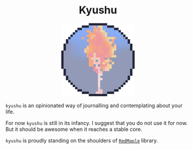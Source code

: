 <h1 align="center">
Kyushu
</h1>

<p align="center">
<img width="200" src="https://raw.githubusercontent.com/amirography/soapberry/main/crates/kyushu/assets/kyushu.png" alt="a picture of a Kyushu Maple in the style of a pixel art">
</p>

<!-- cargo-rdme start -->

`kyushu` is an opinionated way of journalling and contemplating about your life.

For now `kyushu` is still in its infancy. I suggest that you do not use it for now.
But it should be awesome when it reaches a  stable core.

`kyushu` is proudly standing on the shoulders of [`RedMaple`](https://crates.io/crates/redmaple) library.

<!-- cargo-rdme end -->

